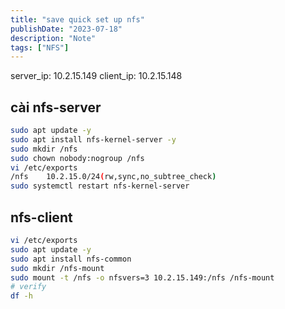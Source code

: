 ```yaml
---
title: "save quick set up nfs"
publishDate: "2023-07-18"
description: "Note"
tags: ["NFS"]
---
```


server_ip: 10.2.15.149
client_ip: 10.2.15.148

## cài nfs-server

```bash
sudo apt update -y
sudo apt install nfs-kernel-server -y
sudo mkdir /nfs
sudo chown nobody:nogroup /nfs
vi /etc/exports
/nfs	10.2.15.0/24(rw,sync,no_subtree_check)
sudo systemctl restart nfs-kernel-server
```

## nfs-client

```bash
vi /etc/exports
sudo apt update -y
sudo apt install nfs-common
sudo mkdir /nfs-mount
sudo mount -t /nfs -o nfsvers=3 10.2.15.149:/nfs /nfs-mount
# verify
df -h
```